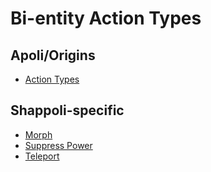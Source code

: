 # Bi-entity Action Types

## Apoli/Origins

-   [Action Types](https://origins.readthedocs.io/en/latest/types/bientity_action_types/)

## Shappoli-specific

-   [Morph](bientity/morph.md)
-   [Suppress Power](bientity/suppress_power.md)
-   [Teleport](bientity/teleport.md)
